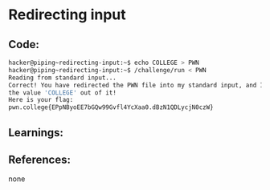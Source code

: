 # Redirecting input
## Code:
```bash
hacker@piping~redirecting-input:~$ echo COLLEGE > PWN
hacker@piping~redirecting-input:~$ /challenge/run < PWN
Reading from standard input...
Correct! You have redirected the PWN file into my standard input, and I read
the value 'COLLEGE' out of it!
Here is your flag:
pwn.college{EPpNByoEE7bGQw99Gvfl4YcXaa0.dBzN1QDLycjN0czW}
```
## Learnings:


## References:
none



